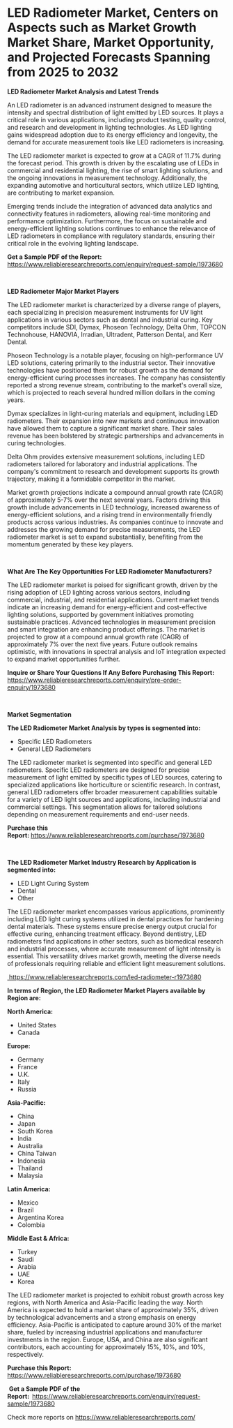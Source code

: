 <p><h1>LED Radiometer Market, Centers on Aspects such as Market Growth Market Share, Market Opportunity, and Projected Forecasts Spanning from 2025 to 2032</h1></p><p><strong>LED Radiometer Market Analysis and Latest Trends</strong></p>
<p><p>An LED radiometer is an advanced instrument designed to measure the intensity and spectral distribution of light emitted by LED sources. It plays a critical role in various applications, including product testing, quality control, and research and development in lighting technologies. As LED lighting gains widespread adoption due to its energy efficiency and longevity, the demand for accurate measurement tools like LED radiometers is increasing.</p><p>The LED radiometer market is expected to grow at a CAGR of 11.7% during the forecast period. This growth is driven by the escalating use of LEDs in commercial and residential lighting, the rise of smart lighting solutions, and the ongoing innovations in measurement technology. Additionally, the expanding automotive and horticultural sectors, which utilize LED lighting, are contributing to market expansion. </p><p>Emerging trends include the integration of advanced data analytics and connectivity features in radiometers, allowing real-time monitoring and performance optimization. Furthermore, the focus on sustainable and energy-efficient lighting solutions continues to enhance the relevance of LED radiometers in compliance with regulatory standards, ensuring their critical role in the evolving lighting landscape.</p></p>
<p><strong>Get a Sample PDF of the Report:&nbsp;</strong> <a href="https://www.reliableresearchreports.com/enquiry/request-sample/1973680?utm_campaign=2788&utm_medium=2&utm_source=Github&utm_content=ia&utm_term=11042025&utm_id=led-radiometer">https://www.reliableresearchreports.com/enquiry/request-sample/1973680</a></p>
<p>&nbsp;</p>
<p><strong>LED Radiometer Major Market Players</strong></p>
<p><p>The LED radiometer market is characterized by a diverse range of players, each specializing in precision measurement instruments for UV light applications in various sectors such as dental and industrial curing. Key competitors include SDI, Dymax, Phoseon Technology, Delta Ohm, TOPCON Technohouse, HANOVIA, Irradian, Ultradent, Patterson Dental, and Kerr Dental.</p><p>Phoseon Technology is a notable player, focusing on high-performance UV LED solutions, catering primarily to the industrial sector. Their innovative technologies have positioned them for robust growth as the demand for energy-efficient curing processes increases. The company has consistently reported a strong revenue stream, contributing to the market's overall size, which is projected to reach several hundred million dollars in the coming years.</p><p>Dymax specializes in light-curing materials and equipment, including LED radiometers. Their expansion into new markets and continuous innovation have allowed them to capture a significant market share. Their sales revenue has been bolstered by strategic partnerships and advancements in curing technologies.</p><p>Delta Ohm provides extensive measurement solutions, including LED radiometers tailored for laboratory and industrial applications. The company's commitment to research and development supports its growth trajectory, making it a formidable competitor in the market.</p><p>Market growth projections indicate a compound annual growth rate (CAGR) of approximately 5-7% over the next several years. Factors driving this growth include advancements in LED technology, increased awareness of energy-efficient solutions, and a rising trend in environmentally friendly products across various industries. As companies continue to innovate and addresses the growing demand for precise measurements, the LED radiometer market is set to expand substantially, benefiting from the momentum generated by these key players.</p></p>
<p>&nbsp;</p>
<p><strong>What Are The Key Opportunities For LED Radiometer Manufacturers?</strong></p>
<p><p>The LED radiometer market is poised for significant growth, driven by the rising adoption of LED lighting across various sectors, including commercial, industrial, and residential applications. Current market trends indicate an increasing demand for energy-efficient and cost-effective lighting solutions, supported by government initiatives promoting sustainable practices. Advanced technologies in measurement precision and smart integration are enhancing product offerings. The market is projected to grow at a compound annual growth rate (CAGR) of approximately 7% over the next five years. Future outlook remains optimistic, with innovations in spectral analysis and IoT integration expected to expand market opportunities further.</p></p>
<p><strong>Inquire or Share Your Questions If Any Before Purchasing This Report:</strong> <a href="https://www.reliableresearchreports.com/enquiry/pre-order-enquiry/1973680?utm_campaign=2788&utm_medium=2&utm_source=Github&utm_content=ia&utm_term=11042025&utm_id=led-radiometer">https://www.reliableresearchreports.com/enquiry/pre-order-enquiry/1973680</a></p>
<p>&nbsp;</p>
<p><strong>Market Segmentation</strong></p>
<p><strong>The LED Radiometer Market Analysis by types is segmented into:</strong></p>
<p><ul><li>Specific LED Radiometers</li><li>General LED Radiometers</li></ul></p>
<p><p>The LED radiometer market is segmented into specific and general LED radiometers. Specific LED radiometers are designed for precise measurement of light emitted by specific types of LED sources, catering to specialized applications like horticulture or scientific research. In contrast, general LED radiometers offer broader measurement capabilities suitable for a variety of LED light sources and applications, including industrial and commercial settings. This segmentation allows for tailored solutions depending on measurement requirements and end-user needs.</p></p>
<p><strong>Purchase this Report:&nbsp;</strong><a href="https://www.reliableresearchreports.com/purchase/1973680?utm_campaign=2788&utm_medium=2&utm_source=Github&utm_content=ia&utm_term=11042025&utm_id=led-radiometer">https://www.reliableresearchreports.com/purchase/1973680</a></p>
<p>&nbsp;</p>
<p><strong>The LED Radiometer Market Industry Research by Application is segmented into:</strong></p>
<p><ul><li>LED Light Curing System</li><li>Dental</li><li>Other</li></ul></p>
<p><p>The LED radiometer market encompasses various applications, prominently including LED light curing systems utilized in dental practices for hardening dental materials. These systems ensure precise energy output crucial for effective curing, enhancing treatment efficacy. Beyond dentistry, LED radiometers find applications in other sectors, such as biomedical research and industrial processes, where accurate measurement of light intensity is essential. This versatility drives market growth, meeting the diverse needs of professionals requiring reliable and efficient light measurement solutions.</p></p>
<p><a href="https://www.reliableresearchreports.com/led-radiometer-r1973680?utm_campaign=2788&utm_medium=2&utm_source=Github&utm_content=ia&utm_term=11042025&utm_id=led-radiometer">&nbsp;https://www.reliableresearchreports.com/led-radiometer-r1973680</a></p>
<p><strong>In terms of Region, the LED Radiometer Market Players available by Region are:</strong></p>
<p>
    <p> <strong> North America: </strong>
        <ul>
            <li>United States</li>
            <li>Canada</li>
        </ul>
        </p> 
    <p> <strong> Europe: </strong>
        <ul>
            <li>Germany</li>
            <li>France</li>
            <li>U.K.</li>
            <li>Italy</li>
            <li>Russia</li>
        </ul>
        </p> 
    <p> <strong> Asia-Pacific: </strong>
        <ul>
            <li>China</li>
            <li>Japan</li>
            <li>South Korea</li>
            <li>India</li>
            <li>Australia</li>
            <li>China Taiwan</li>
            <li>Indonesia</li>
            <li>Thailand</li>
            <li>Malaysia</li>
        </ul>
        </p> 
    <p> <strong> Latin America: </strong>
        <ul>
            <li>Mexico</li>
            <li>Brazil</li>
            <li>Argentina Korea</li>
            <li>Colombia</li>
        </ul>
        </p> 
    <p> <strong> Middle East & Africa: </strong>
        <ul>
            <li>Turkey</li>
            <li>Saudi</li>
            <li>Arabia</li>
            <li>UAE</li>
            <li>Korea</li>
        </ul>
    </p>
    </p>
<p><p>The LED radiometer market is projected to exhibit robust growth across key regions, with North America and Asia-Pacific leading the way. North America is expected to hold a market share of approximately 35%, driven by technological advancements and a strong emphasis on energy efficiency. Asia-Pacific is anticipated to capture around 30% of the market share, fueled by increasing industrial applications and manufacturer investments in the region. Europe, USA, and China are also significant contributors, each accounting for approximately 15%, 10%, and 10%, respectively.</p></p>
<p><strong>Purchase this Report: </strong><a href="https://www.reliableresearchreports.com/purchase/1973680?utm_campaign=2788&utm_medium=2&utm_source=Github&utm_content=ia&utm_term=11042025&utm_id=led-radiometer">https://www.reliableresearchreports.com/purchase/1973680</a></p>
<p>&nbsp;<strong>Get a Sample PDF of the Report:&nbsp;&nbsp;</strong><a href="https://www.reliableresearchreports.com/enquiry/request-sample/1973680?utm_campaign=2788&utm_medium=2&utm_source=Github&utm_content=ia&utm_term=11042025&utm_id=led-radiometer">https://www.reliableresearchreports.com/enquiry/request-sample/1973680</a></p>
<p><strong></strong></p>
<p>Check more reports on <a href="https://www.reliableresearchreports.com/?utm_campaign=2788&utm_medium=2&utm_source=Github&utm_content=ia&utm_term=11042025&utm_id=led-radiometer">https://www.reliableresearchreports.com/</a></p>